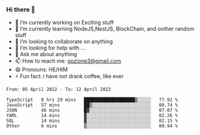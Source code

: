 ### Hi there 👋

<!--
**charlieScript/charlieScript** is a ✨ _special_ ✨ repository because its `README.md` (this file) appears on your GitHub profile.

Here are some ideas to get you started: -->

- 🔭 I’m currently working on Exciting stuff
- 🌱 I’m currently learning NodeJS,NestJS, BlockChain, and oother random stuff
- 👯 I’m looking to collaborate on anything
- 🤔 I’m looking for help with ...
- 💬 Ask me about anything
- 📫 How to reach me: gozione3@gmail.com
- 😄 Pronouns: HE/HIM
- ⚡ Fun fact: i have not drank coffee, like ever
<!--START_SECTION:waka-->

```text
From: 05 April 2022 - To: 12 April 2022

TypeScript   8 hrs 29 mins   ███████████████████▒░░░░░   77.92 %
JavaScript   57 mins         ██▒░░░░░░░░░░░░░░░░░░░░░░   08.74 %
JSON         46 mins         █▓░░░░░░░░░░░░░░░░░░░░░░░   07.07 %
YAML         14 mins         ▓░░░░░░░░░░░░░░░░░░░░░░░░   02.26 %
SQL          14 mins         ▓░░░░░░░░░░░░░░░░░░░░░░░░   02.15 %
Other        6 mins          ▒░░░░░░░░░░░░░░░░░░░░░░░░   00.94 %
```

<!--END_SECTION:waka-->
